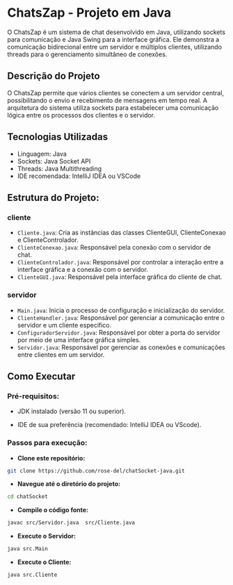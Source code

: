 # ChatsZap - Projeto em Java

O ChatsZap é um sistema de chat desenvolvido em Java, utilizando sockets para comunicação e Java Swing para a interface gráfica. 
Ele demonstra a comunicação bidirecional entre um servidor e múltiplos clientes,
utilizando threads para o gerenciamento simultâneo de conexões.

## Descrição do Projeto

O ChatsZap permite que vários clientes se conectem a um servidor central, 
possibilitando o envio e recebimento de mensagens em tempo real. 
A arquitetura do sistema utiliza sockets para estabelecer uma comunicação lógica entre os processos dos clientes e o servidor.


## Tecnologias Utilizadas

- Linguagem: Java
- Sockets: Java Socket API
- Threads: Java Multithreading
- IDE recomendada: IntelliJ IDEA ou VSCode

## Estrutura do Projeto:
### cliente
- `Cliente.java`: Cria as instâncias das classes ClienteGUI, ClienteConexao e ClienteControlador.
- `ClienteConexao.java`: Responsável pela conexão com o servidor de chat.
- `ClienteControlador.java`: Responsável por controlar a interação entre a interface gráfica e a conexão com o servidor.
- `ClienteGUI.java`: Responsável pela interface gráfica do cliente de chat.

### servidor
- `Main.java`: Inicia o processo de configuração e inicialização do servidor.
- `ClienteHandler.java`: Responsável por gerenciar a comunicação entre o servidor e um cliente especifico.
- `ConfiguradorServidor.java`: Responsável por obter a porta do servidor por meio de uma interface gráfica simples.
- `Servidor.java`: Responsável por gerenciar as conexões e comunicações entre clientes em um servidor.

## Como Executar

### Pré-requisitos:

- JDK instalado (versão 11 ou superior).

- IDE de sua preferência (recomendado: IntelliJ IDEA ou VScode).

### Passos para execução:

- **Clone este repositório:**
```bash
git clone https://github.com/rose-del/chatSocket-java.git
```
- **Navegue até o diretório do projeto:**
```bash
cd chatSocket
```
- **Compile o código fonte:**
```bash
javac src/Servidor.java  src/Cliente.java
```
- **Execute o Servidor:**
```bash
java src.Main
```
- **Execute o Cliente:**
```bah
java src.Cliente
```
